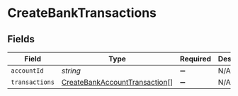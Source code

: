 # CreateBankTransactions


## Fields

| Field                                                                                 | Type                                                                                  | Required                                                                              | Description                                                                           |
| ------------------------------------------------------------------------------------- | ------------------------------------------------------------------------------------- | ------------------------------------------------------------------------------------- | ------------------------------------------------------------------------------------- |
| `accountId`                                                                           | *string*                                                                              | :heavy_minus_sign:                                                                    | N/A                                                                                   |
| `transactions`                                                                        | [CreateBankAccountTransaction](../../models/shared/createbankaccounttransaction.md)[] | :heavy_minus_sign:                                                                    | N/A                                                                                   |
